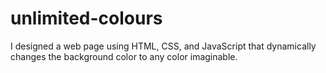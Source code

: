# unlimited-colours
I designed a web page using HTML, CSS, and JavaScript that dynamically changes the background color to any color imaginable.
